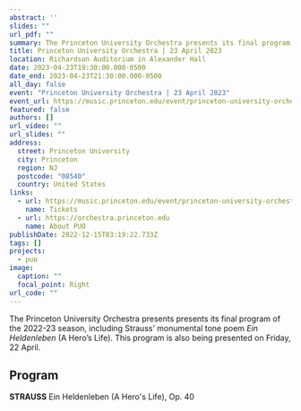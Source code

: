 ```yaml
---
abstract: ''
slides: ""
url_pdf: ""
summary: The Princeton University Orchestra presents its final program of the 2022-23 season.
title: Princeton University Orchestra | 23 April 2023
location: Richardson Auditorium in Alexander Hall
date: 2023-04-23T19:30:00.000-0500
date_end: 2023-04-23T21:30:00.000-0500
all_day: false
event: "Princeton University Orchestra | 23 April 2023"
event_url: https://music.princeton.edu/event/princeton-university-orchestra/2023-04-23/
featured: false
authors: []
url_video: ""
url_slides: ""
address:
  street: Princeton University
  city: Princeton
  region: NJ
  postcode: "08540"
  country: United States
links:
  - url: https://music.princeton.edu/event/princeton-university-orchestra/2023-04-23/
    name: Tickets
  - url: https://orchestra.princeton.edu
    name: About PUO
publishDate: 2022-12-15T03:19:22.733Z
tags: []
projects:
  - puo
image:
  caption: ""
  focal_point: Right
url_code: ""
---
```

The Princeton University Orchestra presents presents its final program of the 2022-23 season, including Strauss’ monumental tone poem *Ein Heldenleben* (A Hero’s Life). This program is also being presented on Friday, 22 April.

## Program
**STRAUSS** Ein Heldenleben (A Hero's Life), Op. 40

